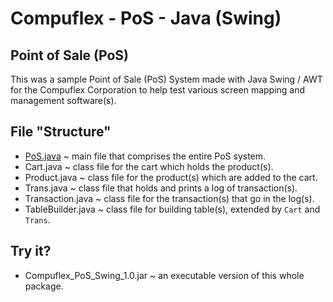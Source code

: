 # Compuflex - PoS - Java (Swing)
## Point of Sale (PoS)
This was a sample Point of Sale (PoS) System made with Java Swing / AWT for the Compuflex Corporation to help test various screen mapping and management software(s).

## File "Structure"
 - [PoS.java](/PoS.java) ~ main file that comprises the entire PoS system.
 - Cart.java ~ class file for the cart which holds the product(s).
 - Product.java ~ class file for the product(s) which are added to the cart.
 - Trans.java ~ class file that holds and prints a log of transaction(s).
 - Transaction.java ~ class file for the transaction(s) that go in the log(s).
 - TableBuilder.java ~ class file for building table(s), extended by `Cart` and `Trans`.

## Try it?
 - Compuflex_PoS_Swing_1.0.jar ~ an executable version of this whole package.
